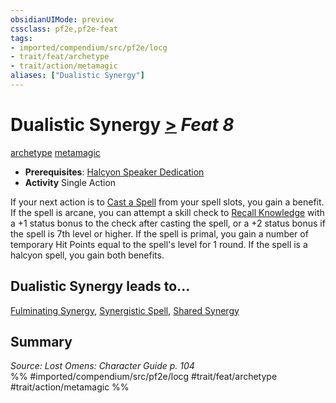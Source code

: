 ```yaml
---
obsidianUIMode: preview
cssclass: pf2e,pf2e-feat
tags:
- imported/compendium/src/pf2e/locg
- trait/feat/archetype
- trait/action/metamagic
aliases: ["Dualistic Synergy"]
---
```

# Dualistic Synergy  [>](chapter-9-playing-the-game.md#Actions "Single Action") *Feat 8*  
[archetype](archetype.md)  [metamagic](metamagic.md)  

- **Prerequisites**: [Halcyon Speaker Dedication](halcyon-speaker-dedication-locg.md)
- **Activity** Single Action

If your next action is to [Cast a Spell](cast-a-spell.md) from your spell slots, you gain a benefit. If the spell is arcane, you can attempt a skill check to [Recall Knowledge](recall-knowledge.md) with a +1 status bonus to the check after casting the spell, or a +2 status bonus if the spell is 7th level or higher. If the spell is primal, you gain a number of temporary Hit Points equal to the spell's level for 1 round. If the spell is a halcyon spell, you gain both benefits.

## Dualistic Synergy leads to...

[Fulminating Synergy](fulminating-synergy-locg.md), [Synergistic Spell](synergistic-spell-locg.md), [Shared Synergy](shared-synergy-locg.md)

## Summary

*Source: Lost Omens: Character Guide p. 104*  
%% #imported/compendium/src/pf2e/locg #trait/feat/archetype #trait/action/metamagic %%
